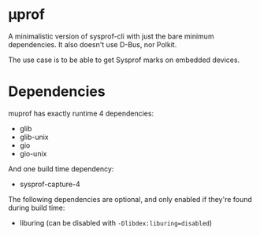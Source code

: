 # µprof

A minimalistic version of sysprof-cli with just the bare minimum dependencies.
It also doesn't use D-Bus, nor Polkit.

The use case is to be able to get Sysprof marks on embedded devices.

# Dependencies

muprof has exactly runtime 4 dependencies:

 * glib
 * glib-unix
 * gio
 * gio-unix

And one build time dependency:

 * sysprof-capture-4

The following dependencies are optional, and only enabled if they're found
during build time:

 * liburing (can be disabled with `-Dlibdex:liburing=disabled`)
